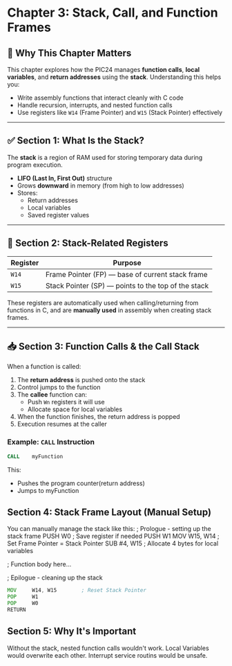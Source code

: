# Chapter 3: Stack, Call, and Function Frames

## 🧠 Why This Chapter Matters

This chapter explores how the PIC24 manages **function calls**, **local variables**, and **return addresses** using the **stack**. Understanding this helps you:

- Write assembly functions that interact cleanly with C code  
- Handle recursion, interrupts, and nested function calls  
- Use registers like `W14` (Frame Pointer) and `W15` (Stack Pointer) effectively  

---

## ✅ Section 1: What Is the Stack?

The **stack** is a region of RAM used for storing temporary data during program execution.

- **LIFO (Last In, First Out)** structure  
- Grows **downward** in memory (from high to low addresses)  
- Stores:  
  - Return addresses  
  - Local variables  
  - Saved register values  

---

## 🧰 Section 2: Stack-Related Registers

| Register | Purpose                                 |
|----------|-----------------------------------------|
| `W14`    | Frame Pointer (FP) — base of current stack frame |
| `W15`    | Stack Pointer (SP) — points to the top of the stack |

These registers are automatically used when calling/returning from functions in C, and are **manually used** in assembly when creating stack frames.

---

## 📥 Section 3: Function Calls & the Call Stack

When a function is called:

1. The **return address** is pushed onto the stack  
2. Control jumps to the function  
3. The **callee** function can:  
   - Push `Wn` registers it will use  
   - Allocate space for local variables  
4. When the function finishes, the return address is popped  
5. Execution resumes at the caller  

### Example: `CALL` Instruction

```asm
CALL    myFunction
```

This:
 - Pushes the program counter(return address)
 - Jumps to myFunction

## Section 4: Stack Frame Layout (Manual Setup)

You can manually manage the stack like this: 
; Prologue - setting up the stack frame
PUSH    W0              ; Save register if needed
PUSH    W1
MOV     W15, W14        ; Set Frame Pointer = Stack Pointer
SUB     #4, W15         ; Allocate 4 bytes for local variables

; Function body here...

; Epilogue - cleaning up the stack
```asm
MOV     W14, W15        ; Reset Stack Pointer
POP     W1
POP     W0
RETURN
```

## Section 5: Why It's Important

Without the stack, nested function calls wouldn't work.
Local Variables would overwrite each other.
Interrupt service routins would be unsafe.